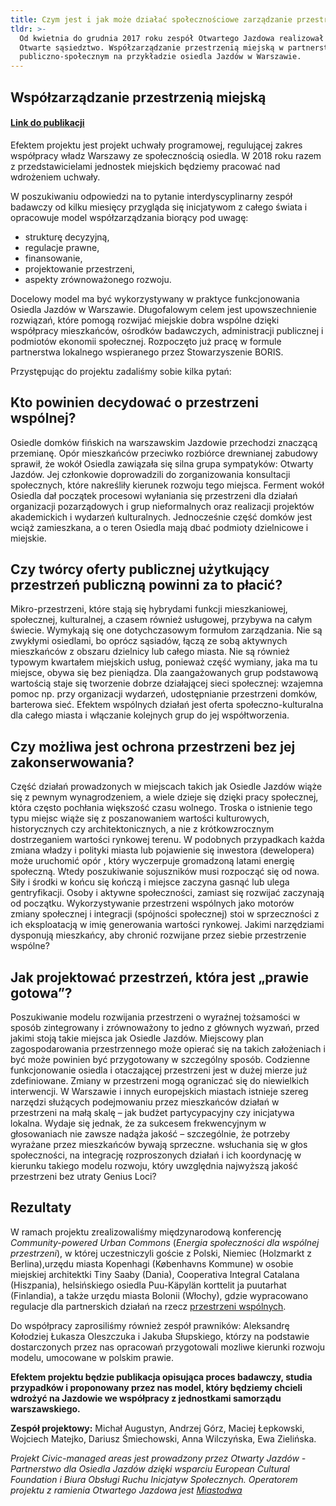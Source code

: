 ```yaml
---
title: Czym jest i jak może działać społecznościowe zarządzanie przestrzenią miejską?
tldr: >-
  Od kwietnia do grudnia 2017 roku zespół Otwartego Jazdowa realizował projekt:
  Otwarte sąsiedztwo. Współzarządzanie przestrzenią miejską w partnerstwie
  publiczno-społecznym na przykładzie osiedla Jazdów w Warszawie.
---
```

## Współzarządzanie przestrzenią miejską

#### [Link do publikacji](https://drive.google.com/file/d/1nsH4ZNh7BOxQI7kYaZyB3z0lQOlS5iPT/view?usp=sharing)

Efektem projektu jest projekt uchwały programowej, regulującej zakres współpracy władz Warszawy ze społecznością osiedla. W 2018 roku razem z przedstawicielami jednostek miejskich będziemy pracować nad wdrożeniem uchwały.

W poszukiwaniu odpowiedzi na to pytanie interdyscyplinarny zespół badawczy od kilku miesięcy przygląda się inicjatywom z całego świata i opracowuje model współzarządzania biorący pod uwagę:

- strukturę decyzyjną,
- regulacje prawne,
- finansowanie,
- projektowanie przestrzeni,
- aspekty zrównoważonego rozwoju.

Docelowy model ma być wykorzystywany w praktyce funkcjonowania Osiedla Jazdów w Warszawie. Długofalowym celem jest upowszechnienie rozwiązań, które pomogą rozwijać miejskie dobra wspólne dzięki współpracy mieszkańców, ośrodków badawczych, administracji publicznej i podmiotów ekonomii społecznej. Rozpoczęto już pracę w formule partnerstwa lokalnego wspieranego przez Stowarzyszenie BORIS.

Przystępując do projektu zadaliśmy sobie kilka pytań:

## Kto powinien decydować o przestrzeni wspólnej?

Osiedle domków fińskich na warszawskim Jazdowie przechodzi znaczącą przemianę. Opór mieszkańców przeciwko rozbiórce drewnianej zabudowy sprawił, że wokół Osiedla zawiązała się silna grupa sympatyków: Otwarty Jazdów. Jej członkowie doprowadzili do zorganizowania konsultacji społecznych, które nakreśliły kierunek rozwoju tego miejsca. Ferment wokół Osiedla dał początek procesowi wyłaniania się przestrzeni dla działań organizacji pozarządowych i grup nieformalnych oraz realizacji projektów akademickich i wydarzeń kulturalnych. Jednocześnie część domków jest wciąż zamieszkana, a o teren Osiedla mają dbać podmioty dzielnicowe i miejskie.

## Czy twórcy oferty publicznej użytkujący przestrzeń publiczną powinni za to płacić?

Mikro-przestrzeni, które stają się hybrydami funkcji mieszkaniowej, społecznej, kulturalnej, a czasem również usługowej, przybywa na całym świecie. Wymykają się one dotychczasowym formułom zarządzania. Nie są zwykłymi osiedlami, bo oprócz sąsiadów, łączą ze sobą aktywnych mieszkańców z obszaru dzielnicy lub całego miasta. Nie są również typowym kwartałem miejskich usług, ponieważ część wymiany, jaka ma tu miejsce, obywa się bez pieniądza. Dla zaangażowanych grup podstawową wartością staje się tworzenie dobrze działającej sieci społecznej: wzajemna pomoc np. przy organizacji wydarzeń, udostępnianie przestrzeni domków, barterowa sieć. Efektem wspólnych działań jest oferta społeczno-kulturalna dla całego miasta i włączanie kolejnych grup do jej współtworzenia.

## Czy możliwa jest ochrona przestrzeni bez jej zakonserwowania?

Część działań prowadzonych w miejscach takich jak Osiedle Jazdów wiąże się z pewnym wynagrodzeniem, a wiele dzieje się dzięki pracy społecznej, która często pochłania większość czasu wolnego. Troska o istnienie tego typu miejsc wiąże się z poszanowaniem wartości kulturowych, historycznych czy architektonicznych, a nie z krótkowzrocznym dostrzeganiem wartości rynkowej terenu. W podobnych przypadkach każda zmiana władzy i polityki miasta lub pojawienie się inwestora (dewelopera) może uruchomić opór , który wyczerpuje gromadzoną latami energię społeczną. Wtedy poszukiwanie sojuszników musi rozpocząć się od nowa. Siły i środki w końcu się kończą i miejsce zaczyna gasnąć lub ulega gentryfikacji. Osoby i aktywne społeczności, zamiast się rozwijać zaczynają od początku. Wykorzystywanie przestrzeni wspólnych jako motorów zmiany społecznej i integracji (spójności społecznej) stoi w sprzeczności z ich eksploatacją w imię generowania wartości rynkowej. Jakimi narzędziami dysponują mieszkańcy, aby chronić rozwijane przez siebie przestrzenie wspólne?

## Jak projektować przestrzeń, która jest „prawie gotowa”?

Poszukiwanie modelu rozwijania przestrzeni o wyraźnej tożsamości w sposób zintegrowany i zrównoważony to jedno z głównych wyzwań, przed jakimi stoją takie miejsca jak Osiedle Jazdów. Miejscowy plan zagospodarowania przestrzennego może opierać się na takich założeniach i być może powinien być przygotowany w szczególny sposób. Codzienne funkcjonowanie osiedla i otaczającej przestrzeni jest w dużej mierze już zdefiniowane. Zmiany w przestrzeni mogą ograniczać się do niewielkich interwencji. W Warszawie i innych europejskich miastach istnieje szereg narzędzi służących podejmowaniu przez mieszkańców działań w przestrzeni na małą skalę – jak budżet partycypacyjny czy inicjatywa lokalna. Wydaje się jednak, że za sukcesem frekwencyjnym w głosowaniach nie zawsze nadąża jakość – szczególnie, że potrzeby wyrażane przez mieszkańców bywają sprzeczne. wsłuchania się w głos społeczności, na integrację rozproszonych działań i ich koordynację w kierunku takiego modelu rozwoju, który uwzględnia najwyższą jakość przestrzeni bez utraty Genius Loci?

## Rezultaty

W ramach projektu zrealizowaliśmy międzynarodową konferencję *Community-powered Urban Commons* (*Energia społeczności dla wspólnej przestrzeni*), w której uczestniczyli goście z Polski, Niemiec (Holzmarkt z Berlina),urzędu miasta Kopenhagi (Københavns Kommune) w osobie miejskiej architektki Tiny Saaby (Dania), Cooperativa Integral Catalana (Hiszpania), helsińskiego osiedla Puu-Käpylän korttelit ja puutarhat (Finlandia), a także urzędu miasta Bolonii (Włochy), gdzie wypracowano regulacje dla partnerskich działań na rzecz [przestrzeni wspólnych](http://www.comune.bologna.it/media/files/bolognaregulation.pdf).

Do współpracy zaprosiliśmy również zespół prawników: Aleksandrę Kołodziej Łukasza Oleszczuka i Jakuba Słupskiego, którzy na podstawie dostarczonych przez nas opracowań przygotowali mozliwe kierunki rozwoju modelu, umocowane w polskim prawie.

__Efektem projektu będzie publikacja opisująca proces badawczy, studia przypadków i proponowany przez nas model, który będziemy chcieli wdrożyć na Jazdowie we współpracy z jednostkami samorządu warszawskiego.__   

__Zespół projektowy:__ Michał Augustyn, Andrzej Górz, Maciej Łepkowski, Wojciech Matejko, Dariusz Śmiechowski, Anna Wilczyńska, Ewa Zielińska.

*Projekt Civic-managed areas jest prowadzony przez Otwarty Jazdów - Partnerstwo dla Osiedla Jazdów dzięki wsparciu European Cultural Foundation i Biura Obsługi Ruchu Inicjatyw Społecznych. Operatorem projektu z ramienia Otwartego Jazdowa jest [Miastodwa](https://www.facebook.com/miastodwa)*
